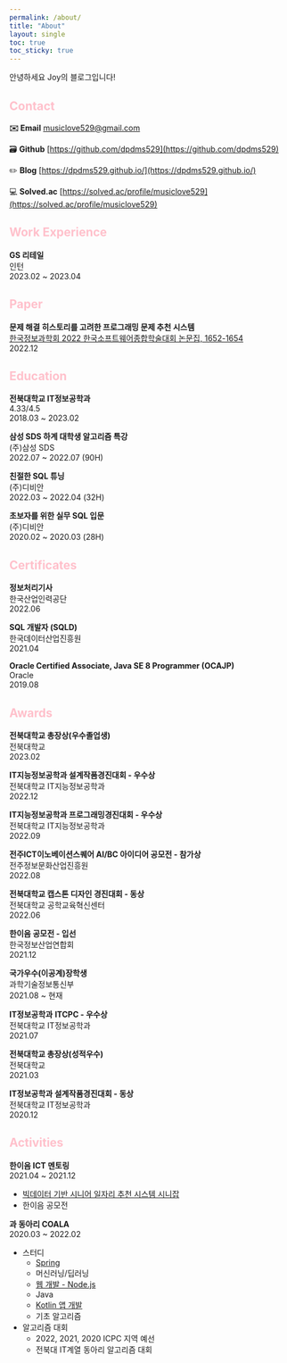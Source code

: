 ```yaml
---
permalink: /about/
title: "About"
layout: single
toc: true
toc_sticky: true
---
```


안녕하세요 Joy의 블로그입니다!

## <span style="color:pink">Contact</span>

**✉️ Email**  [musiclove529@gmail.com](mailto:musiclove529@gmail.com)

🗃️ **Github**  [https://github.com/dpdms529](https://github.com/dpdms529)

✏️ **Blog**  [https://dpdms529.github.io/](https://dpdms529.github.io/)

💻 **Solved.ac**  [https://solved.ac/profile/musiclove529](https://solved.ac/profile/musiclove529)


## <span style="color:pink">Work Experience</span>

**GS 리테일**<br>
인턴<br>
2023.02 ~ 2023.04


## <span style="color:pink">Paper</span>
**문제 해결 히스토리를 고려한 프로그래밍 문제 추천 시스템**<br>
[한국정보과학회 2022 한국소프트웨어종합학술대회 논문집, 1652-1654](https://www.dbpia.co.kr/journal/articleDetail?nodeId=NODE11224552)<br>
2022.12


## <span style="color:pink">Education</span>

**전북대학교 IT정보공학과**<br>
4.33/4.5<br>
2018.03 ~ 2023.02

**삼성 SDS 하계 대학생 알고리즘 특강**<br>
(주)삼성 SDS<br>
2022.07 ~ 2022.07 (90H)

**친절한 SQL 튜닝**<br>
(주)디비안<br>
2022.03 ~ 2022.04 (32H)

**초보자를 위한 실무 SQL 입문**<br>
(주)디비안<br>
2020.02 ~ 2020.03 (28H)


## <span style="color:pink">Certificates</span>

**정보처리기사**<br>
한국산업인력공단<br>
2022.06

**SQL 개발자 (SQLD)**<br>
한국데이터산업진흥원<br>
2021.04

**Oracle Certified Associate, Java SE 8 Programmer (OCAJP)**<br>
Oracle<br>
2019.08


## <span style="color:pink">Awards</span>

**전북대학교 총장상(우수졸업생)**<br>
전북대학교<br>
2023.02

**IT지능정보공학과 설계작품경진대회 - 우수상**<br>
전북대학교 IT지능정보공학과<br>
2022.12

**IT지능정보공학과 프로그래밍경진대회 - 우수상**<br>
전북대학교 IT지능정보공학과<br>
2022.09

**전주ICT이노베이션스퀘어 AI/BC 아이디어 공모전 - 참가상**<br>
전주정보문화산업진흥원<br>
2022.08

**전북대학교 캡스톤 디자인 경진대회 - 동상**<br>
전북대학교 공학교육혁신센터<br>
2022.06

**한이음 공모전 - 입선**<br>
한국정보산업연합회<br>
2021.12

**국가우수(이공계)장학생**<br>
과학기술정보통신부<br>
2021.08 ~ 현재

**IT정보공학과** **ITCPC - 우수상**<br>
전북대학교 IT정보공학과<br>
2021.07

**전북대학교 총장상(성적우수)**<br>
전북대학교<br>
2021.03

**IT정보공학과 설계작품경진대회 - 동상**<br>
전북대학교 IT정보공학과<br>
2020.12


## <span style="color:pink">Activities</span>

**한이음 ICT 멘토링**<br>
2021.04 ~ 2021.12
- [빅데이터 기반 시니어 일자리 추천 시스템 시니잡](https://github.com/dpdms529/SINIJOB)
- 한이음 공모전

**과 동아리 COALA**<br>
2020.03 ~ 2022.02
- 스터디
    - [Spring](https://github.com/dpdms529/Coala_Spring_Study)
    - 머신러닝/딥러닝
    - [웹 개발 - Node.js](https://github.com/dpdms529/IT_TIME)
    - Java
    - [Kotlin 앱 개발](https://github.com/dpdms529/PLAY_APP)
    - 기초 알고리즘
- 알고리즘 대회
    - 2022, 2021, 2020 ICPC 지역 예선
    - 전북대 IT계열 동아리 알고리즘 대회
